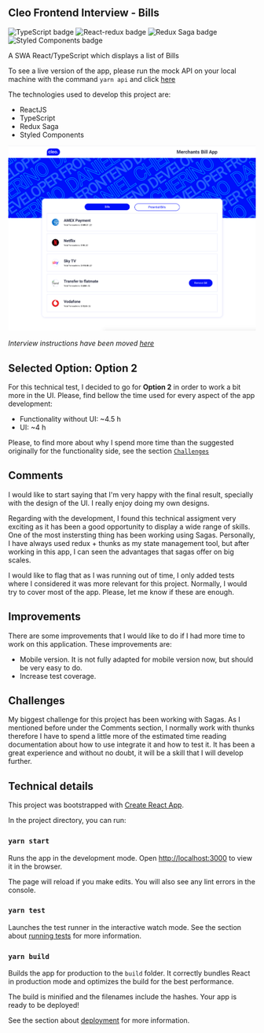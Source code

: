 ## Cleo Frontend Interview - Bills

![TypeScript badge](https://img.shields.io/badge/TypeScript-73.8%25-1081c1 "Typescript")
![React-redux badge](https://img.shields.io/badge/React%20Redux-7.2.2-764abc "Redux")
![Redux Saga badge](https://img.shields.io/badge/Redux%20Saga-1.1.3-764abc "Redux Saga")
![Styled Components badge](https://img.shields.io/badge/Styled%20Components-5.2.1-e433ea "Styled Components")

A SWA React/TypeScript which displays a list of Bills

To see a live version of the app, please run the mock API on your local machine with the command `yarn api` and click [here](http://cleo.cherino.me)

The technologies used to develop this project are:

* ReactJS
* TypeScript
* Redux Saga
* Styled Components

![Home page screenshot](home.png "Home Page")

*Interview instructions have been moved [here](./docs/instructions.md)*

## Selected Option: Option 2

For this technical test, I decided to go for **Option 2** in order to work a bit more in the UI. Please, find bellow the time used for every aspect of the app development:

* Functionality without UI: ~4.5 h
* UI: ~4 h

Please, to find more about why I spend more time than the suggested originally for the functionality side, see the section [`Challenges`](#markdown-header-challenges)

## Comments

I would like to start saying that I'm very happy with the final result, specially with the design of the UI. I really enjoy doing my own designs.

Regarding with the development, I found this technical assigment very exciting as it has been a good opportunity to display a wide range of skills.
One of the most instersting thing has been working using Sagas. Personally, I have always used redux + thunks as my state management tool, but after working in this app, I can seen the advantages that sagas offer on big scales.

I would like to flag that as I was running out of time, I only added tests where I considered it was more relevant for this project. Normally, I would try to cover most of the app. Please, let me know if these are enough.

## Improvements

There are some improvements that I would like to do if I had more time to work on this application. These improvements are:

* Mobile version. It is not fully adapted for mobile version now, but should be very easy to do.
* Increase test coverage.


## Challenges

My biggest challenge for this project has been working with Sagas.
As I mentioned before under the Comments section, I normally work with thunks therefore I have to spend a little more of the estimated time reading documentation about how to use integrate it and how to test it. It has been a great experience and without no doubt, it will be a skill that I will develop further.

## Technical details

This project was bootstrapped with [Create React App](https://github.com/facebook/create-react-app).

In the project directory, you can run:

### `yarn start`

Runs the app in the development mode.
Open [http://localhost:3000](http://localhost:3000) to view it in the browser.

The page will reload if you make edits.
You will also see any lint errors in the console.

### `yarn test`

Launches the test runner in the interactive watch mode.
See the section about [running tests](https://facebook.github.io/create-react-app/docs/running-tests) for more information.

### `yarn build`

Builds the app for production to the `build` folder.
It correctly bundles React in production mode and optimizes the build for the best performance.

The build is minified and the filenames include the hashes.
Your app is ready to be deployed!

See the section about [deployment](https://facebook.github.io/create-react-app/docs/deployment) for more information.
